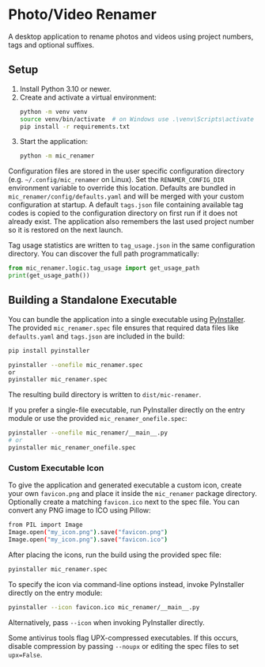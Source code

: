 # Photo/Video Renamer

A desktop application to rename photos and videos using project numbers, tags and optional suffixes.

## Setup

1. Install Python 3.10 or newer.
2. Create and activate a virtual environment:
   ```bash
   python -m venv venv
   source venv/bin/activate  # on Windows use .\venv\Scripts\activate
   pip install -r requirements.txt
   ```
3. Start the application:
   ```bash
   python -m mic_renamer
   ```

Configuration files are stored in the user specific configuration directory
(e.g. `~/.config/mic_renamer` on Linux). Set the `RENAMER_CONFIG_DIR`
environment variable to override this location. Defaults are bundled in
`mic_renamer/config/defaults.yaml` and will be merged with your custom
configuration at startup. A default `tags.json` file containing available tag
codes is copied to the configuration directory on first run if it does not
already exist. The application also remembers the last used project number so it
is restored on the next launch.

Tag usage statistics are written to ``tag_usage.json`` in the same
configuration directory. You can discover the full path programmatically:

```python
from mic_renamer.logic.tag_usage import get_usage_path
print(get_usage_path())
```

## Building a Standalone Executable


You can bundle the application into a single executable using
[PyInstaller](https://pyinstaller.org/). The provided ``mic_renamer.spec`` file
ensures that required data files like ``defaults.yaml`` and ``tags.json`` are
included in the build:

```bash
pip install pyinstaller

pyinstaller --onefile mic_renamer.spec    
or
pyinstaller mic_renamer.spec 

```

The resulting build directory is written to ``dist/mic-renamer``.

If you prefer a single-file executable, run PyInstaller directly on the entry
module or use the provided ``mic_renamer_onefile.spec``:

```bash
pyinstaller --onefile mic_renamer/__main__.py
# or
pyinstaller mic_renamer_onefile.spec
```

### Custom Executable Icon

To give the application and generated executable a custom icon, create your own
``favicon.png`` and place it inside the ``mic_renamer`` package directory.
Optionally create a matching ``favicon.ico`` next to the spec file. You can
convert any PNG image to ICO using Pillow:

```bash
from PIL import Image
Image.open("my_icon.png").save("favicon.png")
Image.open("my_icon.png").save("favicon.ico")
```

After placing the icons, run the build using the provided spec file:

```bash
pyinstaller mic_renamer.spec
```

To specify the icon via command-line options instead, invoke PyInstaller
directly on the entry module:

```bash
pyinstaller --icon favicon.ico mic_renamer/__main__.py
```

Alternatively, pass ``--icon`` when invoking PyInstaller directly.

Some antivirus tools flag UPX-compressed executables. If this occurs, disable
compression by passing ``--noupx`` or editing the spec files to set
``upx=False``.

